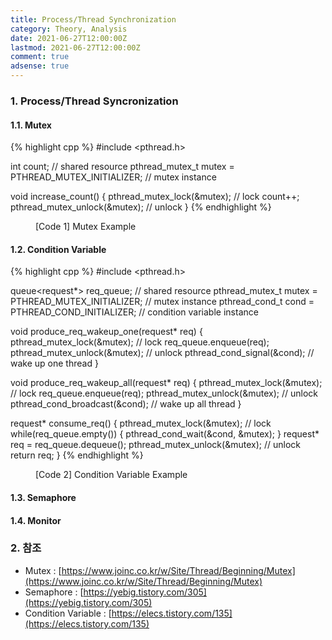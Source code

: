 ```yaml
---
title: Process/Thread Synchronization
category: Theory, Analysis
date: 2021-06-27T12:00:00Z
lastmod: 2021-06-27T12:00:00Z
comment: true
adsense: true
---
```


### 1. Process/Thread Syncronization

#### 1.1. Mutex

{% highlight cpp %}
#include <pthread.h>  

int count; // shared resource
pthread_mutex_t mutex = PTHREAD_MUTEX_INITIALIZER; // mutex instance

void increase_count() {
    pthread_mutex_lock(&mutex);   // lock
    count++;
    pthread_mutex_unlock(&mutex); // unlock
}
{% endhighlight %}
<figure>
<figcaption class="caption">[Code 1] Mutex Example</figcaption>
</figure>

#### 1.2. Condition Variable

{% highlight cpp %}
#include <pthread.h>  

queue<request*> req_queue; // shared resource
pthread_mutex_t mutex = PTHREAD_MUTEX_INITIALIZER; // mutex instance
pthread_cond_t cond = PTHREAD_COND_INITIALIZER;    // condition variable instance

void produce_req_wakeup_one(request* req) {
    pthread_mutex_lock(&mutex);   // lock
    req_queue.enqueue(req);
    pthread_mutex_unlock(&mutex); // unlock
    pthread_cond_signal(&cond);   // wake up one thread
}

void produce_req_wakeup_all(request* req) {
    pthread_mutex_lock(&mutex);    // lock
    req_queue.enqueue(req);
    pthread_mutex_unlock(&mutex);  // unlock
    pthread_cond_broadcast(&cond); // wake up all thread
}

request* consume_req() {
    pthread_mutex_lock(&mutex); // lock
    while(req_queue.empty()) {
        pthread_cond_wait(&cond, &mutex);
    }
    request* req = req_queue.dequeue();
    pthread_mutex_unlock(&mutex); // unlock
    return req;
}
{% endhighlight %}
<figure>
<figcaption class="caption">[Code 2] Condition Variable Example</figcaption>
</figure>

#### 1.3. Semaphore

#### 1.4. Monitor

### 2. 참조

* Mutex : [https://www.joinc.co.kr/w/Site/Thread/Beginning/Mutex](https://www.joinc.co.kr/w/Site/Thread/Beginning/Mutex)
* Semaphore : [https://yebig.tistory.com/305](https://yebig.tistory.com/305)
* Condition Variable : [https://elecs.tistory.com/135](https://elecs.tistory.com/135)